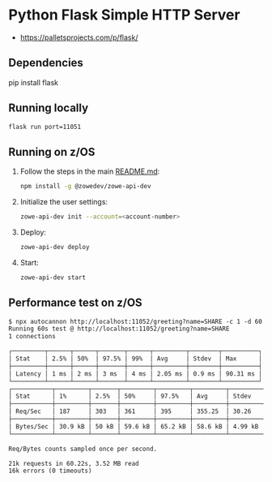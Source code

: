 # Python Flask Simple HTTP Server

- <https://palletsprojects.com/p/flask/>

## Dependencies

pip install flask

## Running locally

```sh
flask run port=11051
```

## Running on z/OS

1. Follow the steps in the main [README.md](../README.md):

    ```sh
    npm install -g @zowedev/zowe-api-dev
    ```

2. Initialize the user settings:

    ```sh
    zowe-api-dev init --account=<account-number>
    ```

3. Deploy:

    ```sh
    zowe-api-dev deploy
    ```

4. Start:

    ```sh
    zowe-api-dev start
    ```

## Performance test on z/OS

```txt
$ npx autocannon http://localhost:11052/greeting?name=SHARE -c 1 -d 60
Running 60s test @ http://localhost:11052/greeting?name=SHARE
1 connections

┌─────────┬──────┬──────┬───────┬──────┬─────────┬────────┬──────────┐
│ Stat    │ 2.5% │ 50%  │ 97.5% │ 99%  │ Avg     │ Stdev  │ Max      │
├─────────┼──────┼──────┼───────┼──────┼─────────┼────────┼──────────┤
│ Latency │ 1 ms │ 2 ms │ 3 ms  │ 4 ms │ 2.05 ms │ 0.9 ms │ 90.31 ms │
└─────────┴──────┴──────┴───────┴──────┴─────────┴────────┴──────────┘
┌───────────┬─────────┬───────┬─────────┬─────────┬─────────┬─────────┬─────────┐
│ Stat      │ 1%      │ 2.5%  │ 50%     │ 97.5%   │ Avg     │ Stdev   │ Min     │
├───────────┼─────────┼───────┼─────────┼─────────┼─────────┼─────────┼─────────┤
│ Req/Sec   │ 187     │ 303   │ 361     │ 395     │ 355.25  │ 30.26   │ 187     │
├───────────┼─────────┼───────┼─────────┼─────────┼─────────┼─────────┼─────────┤
│ Bytes/Sec │ 30.9 kB │ 50 kB │ 59.6 kB │ 65.2 kB │ 58.6 kB │ 4.99 kB │ 30.9 kB │
└───────────┴─────────┴───────┴─────────┴─────────┴─────────┴─────────┴─────────┘

Req/Bytes counts sampled once per second.

21k requests in 60.22s, 3.52 MB read
16k errors (0 timeouts)
```
